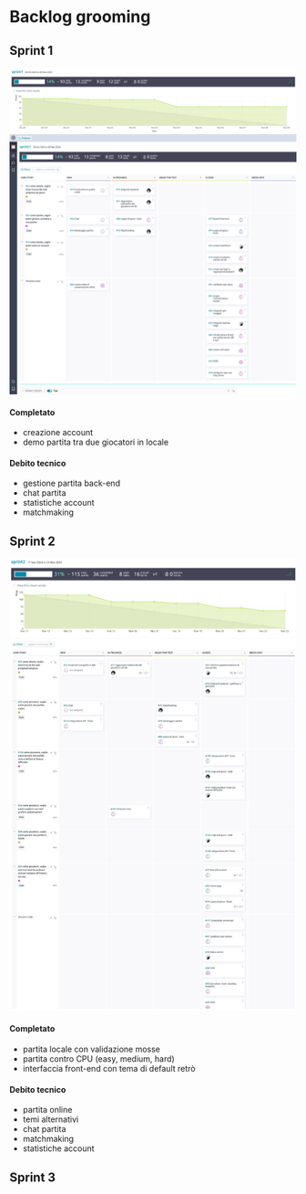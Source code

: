 # Backlog grooming
## Sprint 1
![backlog-graph](./imgs/s1-backlog-burndown.png)
![backlog-snapshot](./imgs/s1-backlog-snapshot.png)

#### Completato
- creazione account
- demo partita tra due giocatori in locale

#### Debito tecnico
- gestione partita back-end
- chat partita
- statistiche account
- matchmaking


## Sprint 2
![backlog-graph](./imgs/s2-backlog-burndown.png)
![backlog-snapshot](./imgs/s2-backlog-snapshot.jpg)

#### Completato
- partita locale con validazione mosse
- partita contro CPU (easy, medium, hard)
- interfaccia front-end con tema di default retrò

#### Debito tecnico
- partita online
- temi alternativi
- chat partita
- matchmaking
- statistiche account


## Sprint 3
